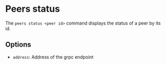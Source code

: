 # Peers status

The ```peers status <peer id>``` command displays the status of a peer by its id.

## Options

- ```address```: Address of the grpc endpoint